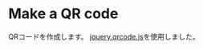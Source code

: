 # Make a QR code
QRコードを作成します。
<a href="https://github.com/jeromeetienne/jquery-qrcode">jquery.qrcode.js</a>を使用しました。
